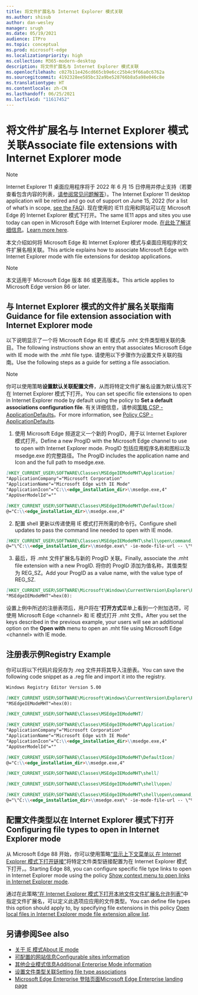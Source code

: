 ```yaml
---
title: 将文件扩展名与 Internet Explorer 模式关联
ms.author: shisub
author: dan-wesley
manager: srugh
ms.date: 05/19/2021
audience: ITPro
ms.topic: conceptual
ms.prod: microsoft-edge
ms.localizationpriority: high
ms.collection: M365-modern-desktop
description: 将文件扩展名与 Internet Explorer 模式关联
ms.openlocfilehash: c027b11e426cd665cb9e6cc25b4c9f66a0c6762a
ms.sourcegitcommit: 4192328ee585bc32a9be528766b8a5a98e046c8e
ms.translationtype: HT
ms.contentlocale: zh-CN
ms.lasthandoff: 06/25/2021
ms.locfileid: "11617452"
---
```

# <a name="associate-file-extensions-with-internet-explorer-mode"></a><span data-ttu-id="16fe0-103">将文件扩展名与 Internet Explorer 模式关联</span><span class="sxs-lookup"><span data-stu-id="16fe0-103">Associate file extensions with Internet Explorer mode</span></span>

>[!Note]
> <span data-ttu-id="16fe0-104">Internet Explorer 11 桌面应用程序将于 2022 年 6 月 15 日停用并停止支持（若要查看包含内容的列表，[请参阅常见问题解答](https://techcommunity.microsoft.com/t5/windows-it-pro-blog/internet-explorer-11-desktop-app-retirement-faq/ba-p/2366549)）。</span><span class="sxs-lookup"><span data-stu-id="16fe0-104">The Internet Explorer 11 desktop application will be retired and go out of support on June 15, 2022 (for a list of what’s in scope, [see the FAQ](https://techcommunity.microsoft.com/t5/windows-it-pro-blog/internet-explorer-11-desktop-app-retirement-faq/ba-p/2366549)).</span></span> <span data-ttu-id="16fe0-105">现在使用的 IE11 应用和网站可以在 Microsoft Edge 的 Internet Explorer 模式下打开。</span><span class="sxs-lookup"><span data-stu-id="16fe0-105">The same IE11 apps and sites you use today can open in Microsoft Edge with Internet Explorer mode.</span></span> <span data-ttu-id="16fe0-106">[在此处了解详细信息](https://blogs.windows.com/windowsexperience/2021/05/19/the-future-of-internet-explorer-on-windows-10-is-in-microsoft-edge/)。</span><span class="sxs-lookup"><span data-stu-id="16fe0-106">[Learn more here](https://blogs.windows.com/windowsexperience/2021/05/19/the-future-of-internet-explorer-on-windows-10-is-in-microsoft-edge/).</span></span>

<span data-ttu-id="16fe0-107">本文介绍如何将 Microsoft Edge 和 Internet Explorer 模式与桌面应用程序的文件扩展名相关联。</span><span class="sxs-lookup"><span data-stu-id="16fe0-107">This article explains how to associate Microsoft Edge with Internet Explorer mode with file extensions for desktop applications.</span></span>

> [!NOTE]
> <span data-ttu-id="16fe0-108">本文适用于 Microsoft Edge 版本 86 或更高版本。</span><span class="sxs-lookup"><span data-stu-id="16fe0-108">This article applies to Microsoft Edge version 86 or later.</span></span>

## <a name="guidance-for-file-extension-association-with-internet-explorer-mode"></a><span data-ttu-id="16fe0-109">与 Internet Explorer 模式的文件扩展名关联指南</span><span class="sxs-lookup"><span data-stu-id="16fe0-109">Guidance for file extension association with Internet Explorer mode</span></span>

<span data-ttu-id="16fe0-110">以下说明显示了一个将 Microsoft Edge 和 IE 模式与 .mht 文件类型相关联的条目。</span><span class="sxs-lookup"><span data-stu-id="16fe0-110">The following instructions show an entry that associates Microsoft Edge with IE mode with the .mht file type.</span></span> <span data-ttu-id="16fe0-111">请使用以下步骤作为设置文件关联的指南。</span><span class="sxs-lookup"><span data-stu-id="16fe0-111">Use the following steps as a guide for setting a file association.</span></span>

> [!NOTE]
> <span data-ttu-id="16fe0-112">你可以使用策略**设置默认关联配置文件**，从而将特定文件扩展名设置为默认情况下在 Internet Explorer 模式下打开。</span><span class="sxs-lookup"><span data-stu-id="16fe0-112">You can set specific file extensions to open in Internet Explorer mode by default using the policy to **Set a default associations configuration file**.</span></span> <span data-ttu-id="16fe0-113">有关详细信息，请参阅[策略 CSP - ApplicationDefaults](/windows/client-management/mdm/policy-csp-applicationdefaults#applicationdefaults-defaultassociationsconfiguration)。</span><span class="sxs-lookup"><span data-stu-id="16fe0-113">For more information, see [Policy CSP - ApplicationDefaults](/windows/client-management/mdm/policy-csp-applicationdefaults#applicationdefaults-defaultassociationsconfiguration).</span></span>

1. <span data-ttu-id="16fe0-114">使用 Microsoft Edge 频道定义一个新的 ProgID，用于以 Internet Explorer 模式打开。</span><span class="sxs-lookup"><span data-stu-id="16fe0-114">Define a new ProgID with the Microsoft Edge channel to use to open with Internet Explorer mode.</span></span> <span data-ttu-id="16fe0-115">ProgID 包括应用程序名称和图标以及 msedge.exe 的完整路径。</span><span class="sxs-lookup"><span data-stu-id="16fe0-115">The ProgID includes the application name and Icon and the full path to msedge.exe.</span></span>

```markdown
[HKEY_CURRENT_USER\SOFTWARE\Classes\MSEdgeIEModeMHT\Application]
"ApplicationCompany"="Microsoft Corporation"
"ApplicationName"="Microsoft Edge with IE Mode"
"ApplicationIcon"="C:\\<edge_installation_dir>\\msedge.exe,4"
"AppUserModelId"=""
```

```markdown
[HKEY_CURRENT_USER\SOFTWARE\Classes\MSEdgeIEModeMHT\DefaultIcon]
@="C:\\<edge_installation_dir>\\msedge.exe,4"
```

2. <span data-ttu-id="16fe0-116">配置 shell 更新以传递使用 IE 模式打开所需的命令行。</span><span class="sxs-lookup"><span data-stu-id="16fe0-116">Configure shell updates to pass the command line needed to open with IE mode.</span></span>

```markdown
[HKEY_CURRENT_USER\SOFTWARE\Classes\MSEdgeIEModeMHT\shell\open\command]
@="\"C:\\<edge_installation_dir>\\msedge.exe\" -ie-mode-file-url -- \"%1\""
```

3. <span data-ttu-id="16fe0-117">最后，将 .mht 文件扩展名与新的 ProgID 关联。</span><span class="sxs-lookup"><span data-stu-id="16fe0-117">Finally, associate the .mht file extension with a new ProgID.</span></span> <span data-ttu-id="16fe0-118">将你的 ProgID 添加为值名称，其值类型为 REG_SZ。</span><span class="sxs-lookup"><span data-stu-id="16fe0-118">Add your ProgID as a value name, with the value type of REG_SZ.</span></span>

```markdown
[HKEY_CURRENT_USER\SOFTWARE\Microsoft\Windows\CurrentVersion\Explorer\FileExts\.mht\OpenWithProgids]
"MSEdgeIEModeMHT"=hex(0):
```

<span data-ttu-id="16fe0-119">设置上例中所述的注册表项后，用户将在“**打开方式**菜单上看到一个附加选项，可使用 Microsoft Edge \<channel\> 和 IE 模式打开 .mht 文件。</span><span class="sxs-lookup"><span data-stu-id="16fe0-119">After you set the keys described in the previous example, your users will see an additional option on the **Open with** menu to open an .mht file using Microsoft Edge \<channel\> with IE mode.</span></span>

## <a name="registry-example"></a><span data-ttu-id="16fe0-120">注册表示例</span><span class="sxs-lookup"><span data-stu-id="16fe0-120">Registry Example</span></span>

<span data-ttu-id="16fe0-121">你可以将以下代码片段另存为 .reg 文件并将其导入注册表。</span><span class="sxs-lookup"><span data-stu-id="16fe0-121">You can save the following code snippet as a .reg file and import it into the registry.</span></span>

```markdown
Windows Registry Editor Version 5.00

[HKEY_CURRENT_USER\SOFTWARE\Microsoft\Windows\CurrentVersion\Explorer\FileExts\.mht\OpenWithProgids]
"MSEdgeIEModeMHT"=hex(0):

[HKEY_CURRENT_USER\SOFTWARE\Classes\MSEdgeIEModeMHT]

[HKEY_CURRENT_USER\SOFTWARE\Classes\MSEdgeIEModeMHT\Application]
"ApplicationCompany"="Microsoft Corporation"
"ApplicationName"="Microsoft Edge with IE Mode"
"ApplicationIcon"="C:\\<edge_installation_dir>\\msedge.exe,4"
"AppUserModelId"=""

[HKEY_CURRENT_USER\SOFTWARE\Classes\MSEdgeIEModeMHT\DefaultIcon]
@="C:\\<edge_installation_dir>\\msedge.exe,4"

[HKEY_CURRENT_USER\SOFTWARE\Classes\MSEdgeIEModeMHT\shell]

[HKEY_CURRENT_USER\SOFTWARE\Classes\MSEdgeIEModeMHT\shell\open]

[HKEY_CURRENT_USER\SOFTWARE\Classes\MSEdgeIEModeMHT\shell\open\command]
@="\"C:\\<edge_installation_dir>\\msedge.exe\" -ie-mode-file-url -- \"%1\""

```

## <a name="configuring-file-types-to-open-in-internet-explorer-mode"></a><span data-ttu-id="16fe0-122">配置文件类型以在 Internet Explorer 模式下打开</span><span class="sxs-lookup"><span data-stu-id="16fe0-122">Configuring file types to open in Internet Explorer mode</span></span>

<span data-ttu-id="16fe0-123">从 Microsoft Edge 88 开始，你可以使用策略[“显示上下文菜单以 在 Internet Explorer 模式下打开链接”](./microsoft-edge-policies.md#internetexplorerintegrationreloadiniemodeallowed)将特定文件类型链接配置为在 Internet Explorer 模式下打开，。</span><span class="sxs-lookup"><span data-stu-id="16fe0-123">Starting Edge 88, you can configure specific file type links to open in Internet Explorer mode using the policy [Show context menu to open links in Internet Explorer mode](./microsoft-edge-policies.md#internetexplorerintegrationreloadiniemodeallowed).</span></span>

<span data-ttu-id="16fe0-124">通过在此策略[“在 Internet Explorer 模式下打开本地文件文件扩展名允许列表”](./microsoft-edge-policies.md#internetexplorerintegrationlocalfileextensionallowlist)中指定文件扩展名，可以定义此选项应应用的文件类型。</span><span class="sxs-lookup"><span data-stu-id="16fe0-124">You can define file types this option should apply to, by specifying file extensions in this policy [Open local files in Internet Explorer mode file extension allow list](./microsoft-edge-policies.md#internetexplorerintegrationlocalfileextensionallowlist).</span></span> 

## <a name="see-also"></a><span data-ttu-id="16fe0-125">另请参阅</span><span class="sxs-lookup"><span data-stu-id="16fe0-125">See also</span></span>

- [<span data-ttu-id="16fe0-126">关于 IE 模式</span><span class="sxs-lookup"><span data-stu-id="16fe0-126">About IE mode</span></span>](./edge-ie-mode.md)
- [<span data-ttu-id="16fe0-127">可配置的网站信息</span><span class="sxs-lookup"><span data-stu-id="16fe0-127">Configurable sites information</span></span>](./edge-learnmore-configurable-sites-ie-mode.md)
- [<span data-ttu-id="16fe0-128">其他企业模式信息</span><span class="sxs-lookup"><span data-stu-id="16fe0-128">Additional Enterprise Mode information</span></span>](/internet-explorer/ie11-deploy-guide/enterprise-mode-overview-for-ie11)
- [<span data-ttu-id="16fe0-129">设置文件类型关联</span><span class="sxs-lookup"><span data-stu-id="16fe0-129">Setting file type associations</span></span>](/windows/win32/shell/fa-file-types)
- [<span data-ttu-id="16fe0-130">Microsoft Edge Enterprise 登陆页面</span><span class="sxs-lookup"><span data-stu-id="16fe0-130">Microsoft Edge Enterprise landing page</span></span>](https://aka.ms/EdgeEnterprise)